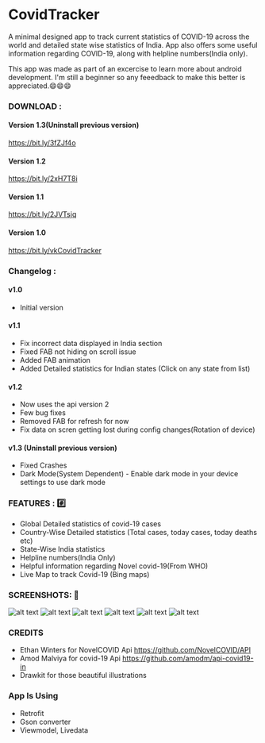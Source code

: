 # CovidTracker
A minimal designed app to track current statistics of COVID-19 across the world and detailed state wise statistics of India. App also offers some useful information regarding COVID-19, along with helpline numbers(India only).

This app was made as part of an excercise to learn more about android development. I'm still a beginner so any feeedback to make this better is appreciated.:smile::smile::smile:

### DOWNLOAD :

#### Version 1.3(Uninstall previous version)
https://bit.ly/3fZJf4o

#### Version 1.2
https://bit.ly/2xH7T8i

#### Version 1.1
https://bit.ly/2JVTsjq

#### Version 1.0
https://bit.ly/vkCovidTracker

### Changelog :

#### v1.0
   - Initial version
#### v1.1
   - Fix incorrect data displayed in India section
   - Fixed FAB not hiding on scroll issue
   - Added FAB animation
   - Added Detailed statistics for Indian states (Click on any state from list)
   
#### v1.2
   - Now uses the api version 2
   - Few bug fixes
   - Removed FAB for refresh for now
   - Fix data on scren getting lost during config changes(Rotation of device)
   
   
#### v1.3 (Uninstall previous version)
   - Fixed Crashes
   - Dark Mode(System Dependent) - Enable dark mode in your device settings to use dark mode


### FEATURES : :hash:
- Global Detailed statistics of covid-19 cases
- Country-Wise Detailed statistics (Total cases, today cases, today deaths etc)
- State-Wise India statistics
- Helpline numbers(India Only)
- Helpful information regarding Novel covid-19(From WHO)
- Live Map to track Covid-19 (Bing maps)

### SCREENSHOTS: :iphone:

![alt text](https://i.imgur.com/ydR2H20.jpg)
![alt text](https://i.imgur.com/z8Y0Q4V.jpg)
![alt text](https://i.imgur.com/wAcK2fB.jpg)
![alt text](https://i.imgur.com/QSQjWWO.jpg)
![alt text](https://i.imgur.com/dlxy7XE.jpg)
![alt text](https://i.imgur.com/5aYztHM.jpg)

### CREDITS

- Ethan Winters for NovelCOVID Api https://github.com/NovelCOVID/API
- Amod Malviya for covid-19 Api https://github.com/amodm/api-covid19-in
- Drawkit for those beautiful illustrations

### App Is Using
- Retrofit
- Gson converter
- Viewmodel, Livedata
